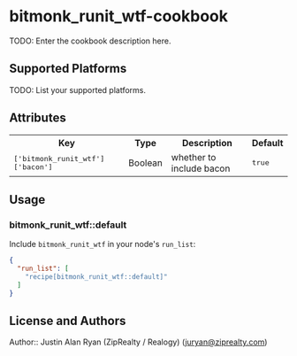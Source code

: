 # bitmonk_runit_wtf-cookbook

TODO: Enter the cookbook description here.

## Supported Platforms

TODO: List your supported platforms.

## Attributes

<table>
  <tr>
    <th>Key</th>
    <th>Type</th>
    <th>Description</th>
    <th>Default</th>
  </tr>
  <tr>
    <td><tt>['bitmonk_runit_wtf']['bacon']</tt></td>
    <td>Boolean</td>
    <td>whether to include bacon</td>
    <td><tt>true</tt></td>
  </tr>
</table>

## Usage

### bitmonk_runit_wtf::default

Include `bitmonk_runit_wtf` in your node's `run_list`:

```json
{
  "run_list": [
    "recipe[bitmonk_runit_wtf::default]"
  ]
}
```

## License and Authors

Author:: Justin Alan Ryan (ZipRealty / Realogy) (<juryan@ziprealty.com>)
